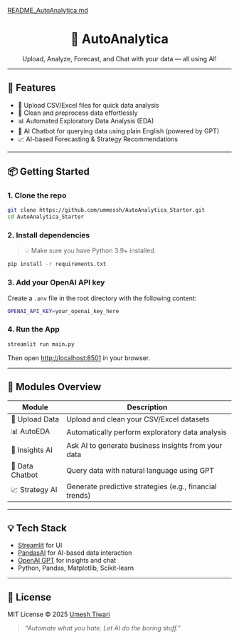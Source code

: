 [README_AutoAnalytica.md](https://github.com/user-attachments/files/21612200/README_AutoAnalytica.md)
<h1 align="center">🧠 AutoAnalytica</h1>
<p align="center">Upload, Analyze, Forecast, and Chat with your data — all using AI!</p>

---

## 🚀 Features

- 📂 Upload CSV/Excel files for quick data analysis
- 🧼 Clean and preprocess data effortlessly
- 📊 Automated Exploratory Data Analysis (EDA)
- 💬 AI Chatbot for querying data using plain English (powered by GPT)
- 📈 AI-based Forecasting & Strategy Recommendations

---

## 📦 Getting Started

### 1. Clone the repo

```bash
git clone https://github.com/ummessh/AutoAnalytica_Starter.git
cd AutoAnalytica_Starter
```

### 2. Install dependencies

> 💡 Make sure you have Python 3.9+ installed.

```bash
pip install -r requirements.txt
```

### 3. Add your OpenAI API key

Create a `.env` file in the root directory with the following content:

```bash
OPENAI_API_KEY=your_openai_key_here
```

### 4. Run the App

```bash
streamlit run main.py
```

Then open [http://localhost:8501](http://localhost:8501) in your browser.

---

## 🧩 Modules Overview

| Module            | Description                                              |
|-------------------|----------------------------------------------------------|
| 📁 Upload Data    | Upload and clean your CSV/Excel datasets                 |
| 📊 AutoEDA        | Automatically perform exploratory data analysis          |
| 🧠 Insights AI    | Ask AI to generate business insights from your data      |
| 💬 Data Chatbot   | Query data with natural language using GPT               |
| 📈 Strategy AI    | Generate predictive strategies (e.g., financial trends)  |

---

## 💡 Tech Stack

- [Streamlit](https://streamlit.io/) for UI
- [PandasAI](https://github.com/gventuri/pandas-ai) for AI-based data interaction
- [OpenAI GPT](https://openai.com/) for insights and chat
- Python, Pandas, Matplotlib, Scikit-learn

---

## 📜 License

MIT License © 2025 [Umesh Tiwari](https://github.com/ummessh)

> _“Automate what you hate. Let AI do the boring stuff.”_
